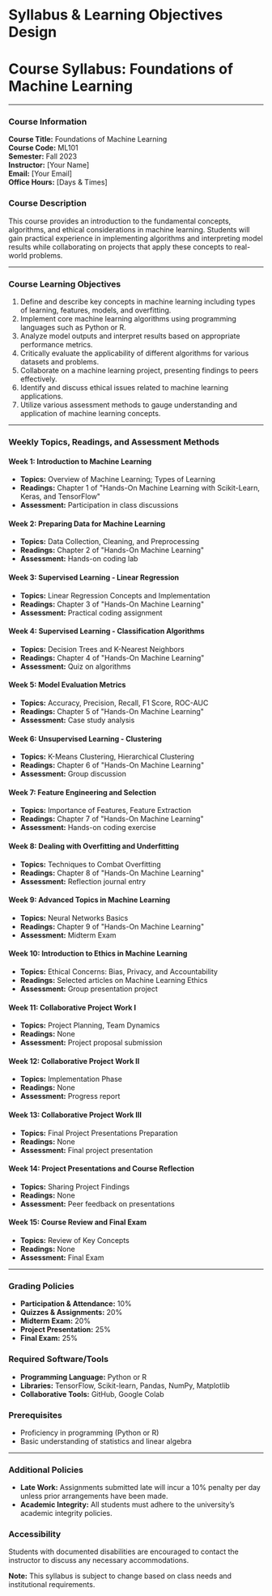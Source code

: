 Syllabus & Learning Objectives Design
=====================================

# Course Syllabus: Foundations of Machine Learning

---

### Course Information
**Course Title:** Foundations of Machine Learning  
**Course Code:** ML101  
**Semester:** Fall 2023  
**Instructor:** [Your Name]  
**Email:** [Your Email]  
**Office Hours:** [Days & Times]  

### Course Description
This course provides an introduction to the fundamental concepts, algorithms, and ethical considerations in machine learning. Students will gain practical experience in implementing algorithms and interpreting model results while collaborating on projects that apply these concepts to real-world problems.

---

### Course Learning Objectives
1. Define and describe key concepts in machine learning including types of learning, features, models, and overfitting.  
2. Implement core machine learning algorithms using programming languages such as Python or R.  
3. Analyze model outputs and interpret results based on appropriate performance metrics.  
4. Critically evaluate the applicability of different algorithms for various datasets and problems.  
5. Collaborate on a machine learning project, presenting findings to peers effectively.  
6. Identify and discuss ethical issues related to machine learning applications.  
7. Utilize various assessment methods to gauge understanding and application of machine learning concepts.

---

### Weekly Topics, Readings, and Assessment Methods

#### Week 1: Introduction to Machine Learning
- **Topics:** Overview of Machine Learning; Types of Learning  
- **Readings:** Chapter 1 of "Hands-On Machine Learning with Scikit-Learn, Keras, and TensorFlow"  
- **Assessment:** Participation in class discussions

#### Week 2: Preparing Data for Machine Learning
- **Topics:** Data Collection, Cleaning, and Preprocessing  
- **Readings:** Chapter 2 of "Hands-On Machine Learning"  
- **Assessment:** Hands-on coding lab

#### Week 3: Supervised Learning - Linear Regression
- **Topics:** Linear Regression Concepts and Implementation  
- **Readings:** Chapter 3 of "Hands-On Machine Learning"  
- **Assessment:** Practical coding assignment

#### Week 4: Supervised Learning - Classification Algorithms
- **Topics:** Decision Trees and K-Nearest Neighbors  
- **Readings:** Chapter 4 of "Hands-On Machine Learning"  
- **Assessment:** Quiz on algorithms

#### Week 5: Model Evaluation Metrics
- **Topics:** Accuracy, Precision, Recall, F1 Score, ROC-AUC  
- **Readings:** Chapter 5 of "Hands-On Machine Learning"  
- **Assessment:** Case study analysis

#### Week 6: Unsupervised Learning - Clustering
- **Topics:** K-Means Clustering, Hierarchical Clustering  
- **Readings:** Chapter 6 of "Hands-On Machine Learning"  
- **Assessment:** Group discussion

#### Week 7: Feature Engineering and Selection
- **Topics:** Importance of Features, Feature Extraction  
- **Readings:** Chapter 7 of "Hands-On Machine Learning"  
- **Assessment:** Hands-on coding exercise

#### Week 8: Dealing with Overfitting and Underfitting
- **Topics:** Techniques to Combat Overfitting  
- **Readings:** Chapter 8 of "Hands-On Machine Learning"  
- **Assessment:** Reflection journal entry

#### Week 9: Advanced Topics in Machine Learning
- **Topics:** Neural Networks Basics  
- **Readings:** Chapter 9 of "Hands-On Machine Learning"  
- **Assessment:** Midterm Exam

#### Week 10: Introduction to Ethics in Machine Learning
- **Topics:** Ethical Concerns: Bias, Privacy, and Accountability  
- **Readings:** Selected articles on Machine Learning Ethics  
- **Assessment:** Group presentation project

#### Week 11: Collaborative Project Work I
- **Topics:** Project Planning, Team Dynamics  
- **Readings:** None  
- **Assessment:** Project proposal submission

#### Week 12: Collaborative Project Work II
- **Topics:** Implementation Phase  
- **Readings:** None  
- **Assessment:** Progress report

#### Week 13: Collaborative Project Work III
- **Topics:** Final Project Presentations Preparation  
- **Readings:** None  
- **Assessment:** Final project presentation

#### Week 14: Project Presentations and Course Reflection
- **Topics:** Sharing Project Findings  
- **Readings:** None  
- **Assessment:** Peer feedback on presentations

#### Week 15: Course Review and Final Exam
- **Topics:** Review of Key Concepts  
- **Readings:** None  
- **Assessment:** Final Exam

---

### Grading Policies
- **Participation & Attendance:** 10%  
- **Quizzes & Assignments:** 20%  
- **Midterm Exam:** 20%  
- **Project Presentation:** 25%  
- **Final Exam:** 25%  

### Required Software/Tools
- **Programming Language:** Python or R  
- **Libraries:** TensorFlow, Scikit-learn, Pandas, NumPy, Matplotlib  
- **Collaborative Tools:** GitHub, Google Colab  

### Prerequisites
- Proficiency in programming (Python or R)  
- Basic understanding of statistics and linear algebra  

---

### Additional Policies
- **Late Work:** Assignments submitted late will incur a 10% penalty per day unless prior arrangements have been made.  
- **Academic Integrity:** All students must adhere to the university’s academic integrity policies.  

### Accessibility
Students with documented disabilities are encouraged to contact the instructor to discuss any necessary accommodations.  

**Note:** This syllabus is subject to change based on class needs and institutional requirements.